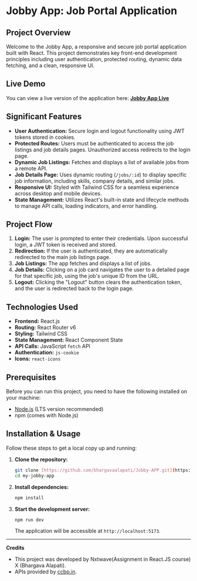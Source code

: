 # Jobby App: Job Portal Application

## Project Overview

Welcome to the Jobby App, a responsive and secure job portal application built with React. This project demonstrates key front-end development principles including user authentication, protected routing, dynamic data fetching, and a clean, responsive UI.

## Live Demo

You can view a live version of the application here:
[**Jobby App Live**](jobby-app-three-xi.vercel.app)

## Significant Features

* **User Authentication:** Secure login and logout functionality using JWT tokens stored in cookies.
* **Protected Routes:** Users must be authenticated to access the job listings and job details pages. Unauthorized access redirects to the login page.
* **Dynamic Job Listings:** Fetches and displays a list of available jobs from a remote API.
* **Job Details Page:** Uses dynamic routing (`/jobs/:id`) to display specific job information, including skills, company details, and similar jobs.
* **Responsive UI:** Styled with Tailwind CSS for a seamless experience across desktop and mobile devices.
* **State Management:** Utilizes React's built-in state and lifecycle methods to manage API calls, loading indicators, and error handling.

## Project Flow

1.  **Login:** The user is prompted to enter their credentials. Upon successful login, a JWT token is received and stored.
2.  **Redirection:** If the user is authenticated, they are automatically redirected to the main job listings page.
3.  **Job Listings:** The app fetches and displays a list of jobs.
4.  **Job Details:** Clicking on a job card navigates the user to a detailed page for that specific job, using the job's unique ID from the URL.
5.  **Logout:** Clicking the "Logout" button clears the authentication token, and the user is redirected back to the login page.

## Technologies Used

* **Frontend:** React.js
* **Routing:** React Router v6
* **Styling:** Tailwind CSS
* **State Management:** React Component State
* **API Calls:** JavaScript `fetch` API
* **Authentication:** `js-cookie`
* **Icons:** `react-icons`

## Prerequisites

Before you can run this project, you need to have the following installed on your machine:

* [Node.js](https://nodejs.org/) (LTS version recommended)
* npm (comes with Node.js)

## Installation & Usage

Follow these steps to get a local copy up and running:

1.  **Clone the repository:**
    ```bash
    git clone [https://github.com/bhargavaalapati/Jobby-APP.git](https://github.com/bhargavaalapati/Jobby-APP.git)
    cd my-jobby-app
    ```
2.  **Install dependencies:**
    ```bash
    npm install
    ```
3.  **Start the development server:**
    ```bash
    npm run dev
    ```
    The application will be accessible at `http://localhost:5173`.

---

**Credits**
* This project was developed by Nxtwave(Assignment in React.JS course) X (Bhargava Alapati).
* APIs provided by [ccbp.in](https://apis.ccbp.in/).
